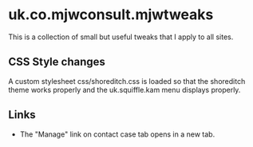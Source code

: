 # uk.co.mjwconsult.mjwtweaks
This is a collection of small but useful tweaks that I apply to all sites.

## CSS Style changes
A custom stylesheet css/shoreditch.css is loaded so that the shoreditch theme works properly and the uk.squiffle.kam menu displays properly.

## Links
- The "Manage" link on contact case tab opens in a new tab.
